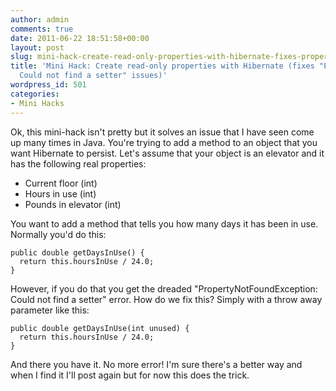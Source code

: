 ```yaml
---
author: admin
comments: true
date: 2011-06-22 18:51:58+00:00
layout: post
slug: mini-hack-create-read-only-properties-with-hibernate-fixes-propertynotfoundexception-could-not-find-a-setter-issues
title: 'Mini Hack: Create read-only properties with Hibernate (fixes "PropertyNotFoundException:
  Could not find a setter" issues)'
wordpress_id: 501
categories:
- Mini Hacks
---
```


Ok, this mini-hack isn't pretty but it solves an issue that I have seen come up many times in Java.  You're trying to add a method to an object that you want Hibernate to persist.  Let's assume that your object is an elevator and it has the following real properties:

- Current floor (int)
- Hours in use (int)
- Pounds in elevator (int)

You want to add a method that tells you how many days it has been in use.  Normally you'd do this:


    
    public double getDaysInUse() {
      return this.hoursInUse / 24.0;
    }



However, if you do that you get the dreaded "PropertyNotFoundException: Could not find a setter" error.  How do we fix this?  Simply with a throw away parameter like this:


    
    public double getDaysInUse(int unused) {
      return this.hoursInUse / 24.0;
    }



And there you have it.  No more error!  I'm sure there's a better way and when I find it I'll post again but for now this does the trick.
